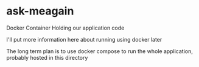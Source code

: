 # ask-meagain
Docker Container Holding our application code

I'll put more information here about running using docker later

The long term plan is to use docker compose to run the whole application, probably hosted in this directory
